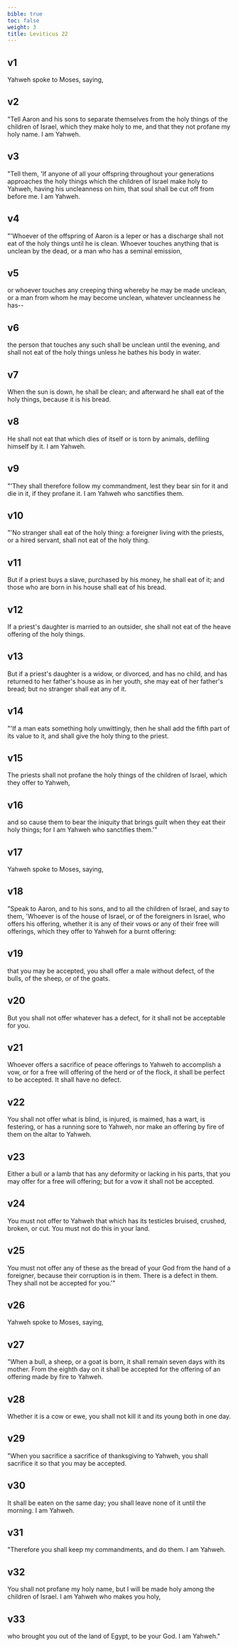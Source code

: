 ```yaml
---
bible: true
toc: false
weight: 3
title: Leviticus 22
---
```




## v1 
Yahweh spoke to Moses, saying, 

## v2 
"Tell Aaron and his sons to separate themselves from the holy things of the children of Israel, which they make holy to me, and that they not profane my holy name. I am Yahweh. 

## v3 
"Tell them, 'If anyone of all your offspring throughout your generations approaches the holy things which the children of Israel make holy to Yahweh, having his uncleanness on him, that soul shall be cut off from before me. I am Yahweh. 

## v4 
"'Whoever of the offspring of Aaron is a leper or has a discharge shall not eat of the holy things until he is clean. Whoever touches anything that is unclean by the dead, or a man who has a seminal emission, 

## v5 
or whoever touches any creeping thing whereby he may be made unclean, or a man from whom he may become unclean, whatever uncleanness he has-- 

## v6 
the person that touches any such shall be unclean until the evening, and shall not eat of the holy things unless he bathes his body in water. 

## v7 
When the sun is down, he shall be clean; and afterward he shall eat of the holy things, because it is his bread. 

## v8 
He shall not eat that which dies of itself or is torn by animals, defiling himself by it. I am Yahweh. 

## v9 
"'They shall therefore follow my commandment, lest they bear sin for it and die in it, if they profane it. I am Yahweh who sanctifies them. 

## v10 
"'No stranger shall eat of the holy thing: a foreigner living with the priests, or a hired servant, shall not eat of the holy thing. 

## v11 
But if a priest buys a slave, purchased by his money, he shall eat of it; and those who are born in his house shall eat of his bread. 

## v12 
If a priest's daughter is married to an outsider, she shall not eat of the heave offering of the holy things. 

## v13 
But if a priest's daughter is a widow, or divorced, and has no child, and has returned to her father's house as in her youth, she may eat of her father's bread; but no stranger shall eat any of it. 

## v14 
"'If a man eats something holy unwittingly, then he shall add the fifth part of its value to it, and shall give the holy thing to the priest. 

## v15 
The priests shall not profane the holy things of the children of Israel, which they offer to Yahweh, 

## v16 
and so cause them to bear the iniquity that brings guilt when they eat their holy things; for I am Yahweh who sanctifies them.'" 

## v17 
Yahweh spoke to Moses, saying, 

## v18 
"Speak to Aaron, and to his sons, and to all the children of Israel, and say to them, 'Whoever is of the house of Israel, or of the foreigners in Israel, who offers his offering, whether it is any of their vows or any of their free will offerings, which they offer to Yahweh for a burnt offering: 

## v19 
that you may be accepted, you shall offer a male without defect, of the bulls, of the sheep, or of the goats. 

## v20 
But you shall not offer whatever has a defect, for it shall not be acceptable for you. 

## v21 
Whoever offers a sacrifice of peace offerings to Yahweh to accomplish a vow, or for a free will offering of the herd or of the flock, it shall be perfect to be accepted. It shall have no defect. 

## v22 
You shall not offer what is blind, is injured, is maimed, has a wart, is festering, or has a running sore to Yahweh, nor make an offering by fire of them on the altar to Yahweh. 

## v23 
Either a bull or a lamb that has any deformity or lacking in his parts, that you may offer for a free will offering; but for a vow it shall not be accepted. 

## v24 
You must not offer to Yahweh that which has its testicles bruised, crushed, broken, or cut. You must not do this in your land. 

## v25 
You must not offer any of these as the bread of your God from the hand of a foreigner, because their corruption is in them. There is a defect in them. They shall not be accepted for you.'" 

## v26 
Yahweh spoke to Moses, saying, 

## v27 
"When a bull, a sheep, or a goat is born, it shall remain seven days with its mother. From the eighth day on it shall be accepted for the offering of an offering made by fire to Yahweh. 

## v28 
Whether it is a cow or ewe, you shall not kill it and its young both in one day. 

## v29 
"When you sacrifice a sacrifice of thanksgiving to Yahweh, you shall sacrifice it so that you may be accepted. 

## v30 
It shall be eaten on the same day; you shall leave none of it until the morning. I am Yahweh. 

## v31 
"Therefore you shall keep my commandments, and do them. I am Yahweh. 

## v32 
You shall not profane my holy name, but I will be made holy among the children of Israel. I am Yahweh who makes you holy, 

## v33 
who brought you out of the land of Egypt, to be your God. I am Yahweh."


